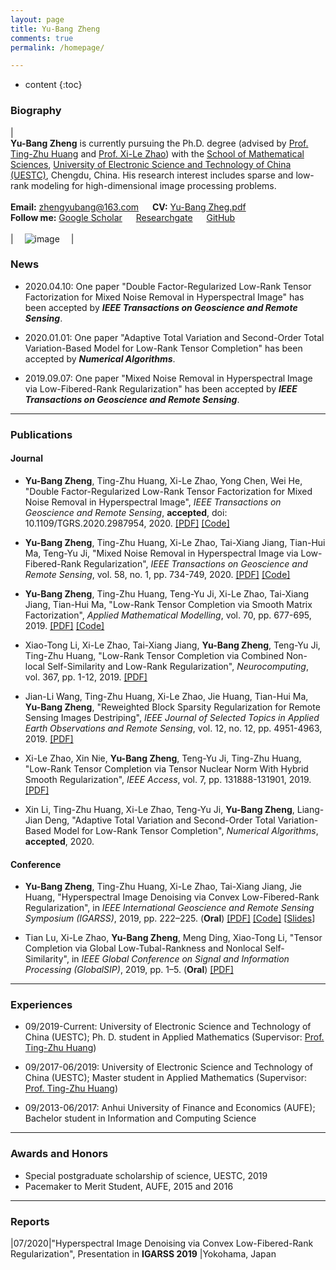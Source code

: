 ```yaml
---
layout: page
title: Yu-Bang Zheng
comments: true
permalink: /homepage/

---
```


* content
{:toc}


 
### Biography
 
| <br>**Yu-Bang Zheng** is currently pursuing the Ph.D. degree (advised by [Prof. Ting-Zhu Huang](http://www.math.uestc.edu.cn/info/1081/2041.htm) and [Prof. Xi-Le Zhao](https://zhaoxile.github.io/)) with the [School of Mathematical Sciences](http://www.math.uestc.edu.cn/index.htm), [University of Electronic Science and Technology of China (UESTC)](https://www.uestc.edu.cn/), Chengdu, China. His research interest includes sparse and low-rank modeling for high-dimensional image processing problems. <br> <br> **Email:** <zhengyubang@163.com>  &emsp; **CV:** [Yu-Bang Zheg.pdf](https://yubangzheng.github.io/images/CV-ybzheng.pdf) <br> **Follow me:** [Google Scholar](https://scholar.google.com/citations?hl=en&user=qj6IPAMAAAAJ)  &emsp; [Researchgate](https://www.researchgate.net/profile/Yu_Bang_Zheng)  &emsp; [GitHub](https://github.com/YuBangZheng/) <br><br>| &emsp;![image](https://yubangzheng.github.io/images/yubangzheng3.jpg)&emsp; |

### News

* 2020.04.10: One paper "Double Factor-Regularized Low-Rank Tensor Factorization for Mixed Noise Removal in Hyperspectral Image" has been accepted by _**IEEE Transactions on Geoscience and Remote Sensing**_.

* 2020.01.01: One paper "Adaptive Total Variation and Second-Order Total Variation-Based Model for Low-Rank Tensor Completion" has been accepted by _**Numerical Algorithms**_.

* 2019.09.07: One paper "Mixed Noise Removal in Hyperspectral Image via Low-Fibered-Rank Regularization" has been accepted by _**IEEE Transactions on Geoscience and Remote Sensing**_.

---

### Publications

#### Journal

* **Yu-Bang Zheng**, Ting-Zhu Huang, Xi-Le Zhao, Yong Chen, Wei He, "Double Factor-Regularized Low-Rank Tensor Factorization for Mixed Noise Removal in Hyperspectral Image", _IEEE Transactions on Geoscience and Remote Sensing_, **accepted**, doi: 10.1109/TGRS.2020.2987954, 2020. [[PDF]](https://yubangzheng.github.io/papers/TGRS-LRTFDFR.pdf) [[Code]](https://yubangzheng.github.io/Codes/code_LRTFDFR.zip)

* **Yu-Bang Zheng**, Ting-Zhu Huang, Xi-Le Zhao, Tai-Xiang Jiang, Tian-Hui Ma, Teng-Yu Ji, "Mixed Noise Removal in Hyperspectral Image via Low-Fibered-Rank Regularization", _IEEE Transactions on Geoscience and Remote Sensing_, vol. 58, no. 1, pp. 734-749, 2020. [[PDF]](https://yubangzheng.github.io/papers/TGRS-low-fibered-rank.pdf) [[Code]](https://yubangzheng.github.io/Codes/code_TGRS_low-fibered-rank.zip)

* **Yu-Bang Zheng**, Ting-Zhu Huang, Teng-Yu Ji, Xi-Le Zhao, Tai-Xiang Jiang, Tian-Hui Ma, "Low-Rank Tensor Completion via Smooth Matrix Factorization", _Applied Mathematical Modelling_, vol. 70, pp. 677-695, 2019. [[PDF]](https://yubangzheng.github.io/papers/AMM_SMFLRTC_zheng.pdf) [[Code]](https://yubangzheng.github.io/Codes/code_SMF-LRTC.zip)

* Xiao-Tong Li, Xi-Le Zhao, Tai-Xiang Jiang, **Yu-Bang Zheng**, Teng-Yu Ji, Ting-Zhu Huang, "Low-Rank Tensor Completion via Combined Non-local Self-Similarity and Low-Rank Regularization", _Neurocomputing_, vol. 367, pp. 1-12, 2019. [[PDF]](https://yubangzheng.github.io/papers/Neurocomputing-NLSLR-xtl.pdf)

* Jian-Li Wang, Ting-Zhu Huang, Xi-Le Zhao, Jie Huang, Tian-Hui Ma, **Yu-Bang Zheng**, "Reweighted Block Sparsity Regularization for Remote Sensing Images Destriping", _IEEE Journal of Selected Topics in Applied Earth Observations and Remote Sensing_, vol. 12, no. 12, pp. 4951-4963, 2019. [[PDF]](https://yubangzheng.github.io/papers/JSTARS-jlwang.pdf)

* Xi-Le Zhao, Xin Nie, **Yu-Bang Zheng**, Teng-Yu Ji, Ting-Zhu Huang, "Low-Rank Tensor Completion via Tensor Nuclear Norm With Hybrid Smooth Regularization", _IEEE Access_, vol. 7, pp. 131888-131901, 2019. [[PDF]](https://yubangzheng.github.io/papers/ieee_access_xlz.pdf)

* Xin Li, Ting-Zhu Huang, Xi-Le Zhao, Teng-Yu Ji, **Yu-Bang Zheng**, Liang-Jian Deng, "Adaptive Total Variation and Second-Order Total Variation-Based Model for Low-Rank Tensor Completion", _Numerical Algorithms_, **accepted**, 2020. 

#### Conference

* **Yu-Bang Zheng**, Ting-Zhu Huang, Xi-Le Zhao, Tai-Xiang Jiang, Jie Huang, "Hyperspectral Image Denoising via Convex Low-Fibered-Rank Regularization", in _IEEE International Geoscience and Remote Sensing Symposium (IGARSS)_, 2019, pp. 222–225. (**Oral**) [[PDF]](https://yubangzheng.github.io/papers/IGARSS2019-low-fibered-rank.pdf) [[Code]](https://yubangzheng.github.io/Codes/code_TGRS_low-fibered-rank.zip) [[Slides](https://yubangzheng.github.io/papers/Oral_IGARSS2019_ybz.pdf)]

* Tian Lu, Xi-Le Zhao, **Yu-Bang Zheng**, Meng Ding, Xiao-Tong Li, "Tensor Completion via Global Low-Tubal-Rankness and Nonlocal Self-Similarity", in _IEEE Global Conference on Signal and Information Processing (GlobalSIP)_, 2019, pp. 1–5. (**Oral**) [[PDF]](https://yubangzheng.github.io/papers/Tianlu.pdf)
 
---

### Experiences 

* 09/2019-Current: University of Electronic Science and Technology of China (UESTC); Ph. D. student in Applied Mathematics (Supervisor: [Prof. Ting-Zhu Huang](http://www.math.uestc.edu.cn/info/1081/2041.htm))

* 09/2017-06/2019: University of Electronic Science and Technology of China (UESTC); Master student in Applied Mathematics (Supervisor: [Prof. Ting-Zhu Huang](http://www.math.uestc.edu.cn/info/1081/2041.htm))

* 09/2013-06/2017: Anhui University of Finance and Economics (AUFE); Bachelor student in Information and Computing Science

---

### Awards and Honors

*  Special postgraduate scholarship of science, UESTC, 2019
*  Pacemaker to Merit Student, AUFE, 2015 and 2016

---

### Reports

|07/2020|"Hyperspectral Image Denoising via Convex Low-Fibered-Rank Regularization", Presentation in **IGARSS 2019** |Yokohama, Japan
